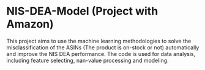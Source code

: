 # NIS-DEA-Model (Project with Amazon)
This project aims to use the machine learning methodologies to solve the misclassification of the ASINs (The product is on-stock or not) automatically and improve the NIS DEA performance.
The code is used for data analysis, including feature selecting, nan-value processing and modeling.
